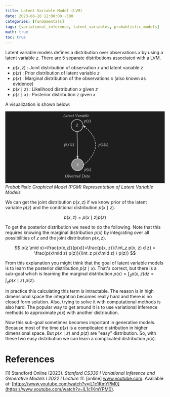 ```yaml
---
title: Latent Variable Model (LVM)
date: 2023-08-28 12:00:00 -500
categories: [fundamentals]
tags: [variational_inference, latent_variables, probablistic_models]
math: true
toc: true
---
```



Latent variable models defines a distribution over observations $x$ by using a latent variable $z$.
There are $5$ separate distributions associated with a LVM.

- $p(x,z)$ : Joint distribution of observation $x$ and latent variable $z$
- $p(z)$ : Prior distribution of latent variable $z$
- $p(x)$ : Marginal distribution of the observations $x$ (also known as evidence)
- $p(x \mid z)$ : Likelihood distribution  $x$ given $z$
- $p(z\mid x)$ : Posterior  distribution $z$ given $x$

A visualization is shown below:



![LVM](/assets/img/Latent_Variable_Model/lvm1.png)
*Probabilistic Graphical Model (PGM) Representation of Latent Variable Models*

We can get the joint distribution $p(x,z)$ if we know prior of the latent variable $p(z)$ and the conditional distribution $p(x \mid z)$.

$$
p(x,z) = p(x \mid z ) p(z) 
$$

To get the posterior distribution we need to do the following. Note that this requires knowing the marginal distribution $p(x)$ by integrating over all possibilities of $z$ and the joint distribution $p(x,z)$.

$$
p(z \mid x)=\frac{p(x,z)}{p(x)}=\frac{p(x, z)}{\int_z p(x, z) d z} = \frac{p(x\mid z) p(z)}{\int_z  p(x\mid z) \ p(z)}
$$



From this explanation you might think that the goal of latent variable models is to learn the posterior distribution $p(z \mid x)$. That's correct, but there is a sub-goal which is learning the marginal distribution $p(x)= \int_z p(x, z) d z = \int_z  p(x\mid z) \ p(z)$.

In practice this calculating this term is intractable. The reason is in high dimensional space the integration becomes really hard and there is no closed form solution. Also, trying to solve it with computational methods is also hard. The popular way to get around it is to  use variational inference methods to approximate $p(x)$ with another distribution.


Now this sub-goal sometimes becomes important in generative models. Because most of the time $p(x)$ is a complicated distribution in higher dimensional space. But $p(x \mid z )$ and $p(z)$ are "easy" distribution. So, with these two easy distribution we can learn a complicated distribution $p(x)$.


# References
[1] Standford Online (2023). *Stanford CS330 I Variational Inference and Generative Models l 2022 I Lecture 11*. [online] www.youtube.com. Available at: [https://www.youtube.com/watch?v=iL1c1KmYPM0](https://www.youtube.com/watch?v=iL1c1KmYPM0).